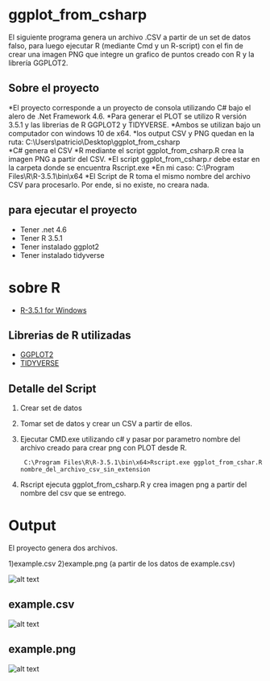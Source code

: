 # ggplot_from_csharp

El siguiente programa genera un archivo .CSV a partir de un set de datos falso, para luego ejecutar R (mediante Cmd y un R-script) con el fin de crear una imagen PNG que integre un grafico de puntos creado con R y la librería GGPLOT2.

## Sobre el proyecto

  *El proyecto corresponde a un proyecto de consola utilizando C# bajo el alero de .Net Framework 4.6. 
  *Para generar el PLOT se utilizo R versión 3.5.1 y las librerias de R GGPLOT2 y TIDYVERSE.
  *Ambos se utilizan bajo un computador con windows 10 de x64. 
  *los output CSV y PNG quedan en la ruta: C:\Users\patricio\Desktop\ggplot_from_csharp\
  *C# genera el CSV
  *R mediante el script ggplot_from_csharp.R crea la imagen PNG a partir del CSV.
  *El script ggplot_from_csharp.r debe estar en la carpeta donde se encuentra Rscript.exe
  *En mi caso: C:\Program Files\R\R-3.5.1\bin\x64
  *El Script de R toma el mismo nombre del archivo CSV para procesarlo. Por ende, si no existe, no creara nada.
  
  
## para ejecutar el proyecto

  * Tener .net  4.6
  * Tener R 3.5.1 
  * Tener instalado ggplot2
  * Tener instalado tidyverse
  
# sobre R
  * <a href="https://cran.r-project.org/bin/windows/base/" target="blank_"> R-3.5.1 for Windows </a>
  
## Librerias de R utilizadas 
  * <a href="https://ggplot2.tidyverse.org/" target="blank_"> GGPLOT2 </a>
  * <a href="https://www.tidyverse.org/" target="blank_"> TIDYVERSE </a>
  
## Detalle del Script 

1) Crear set de datos
2) Tomar set de datos y crear un CSV a partir de ellos.
3) Ejecutar CMD.exe utilizando c# y pasar por parametro nombre del archivo creado para crear png con PLOT desde R.
      
        C:\Program Files\R\R-3.5.1\bin\x64>Rscript.exe ggplot_from_cshar.R nombre_del_archivo_csv_sin_extension

4) Rscript ejecuta ggplot_from_csharp.R y crea imagen png a partir del nombre del csv que se entrego. 

# Output 

El proyecto genera dos archivos.

1)example.csv
2)example.png (a partir de los datos de example.csv)

![alt text](http://patovega.com/github/imagenes/ggplot_from_csharp/ggplot_from_csharp_directory.png)

## example.csv 

![alt text](http://patovega.com/github/imagenes/ggplot_from_csharp/ggplot_from_csharp_example_csv.png)

## example.png

![alt text](http://patovega.com/github/imagenes/ggplot_from_csharp/ggplot_from_csharp_example.png)

